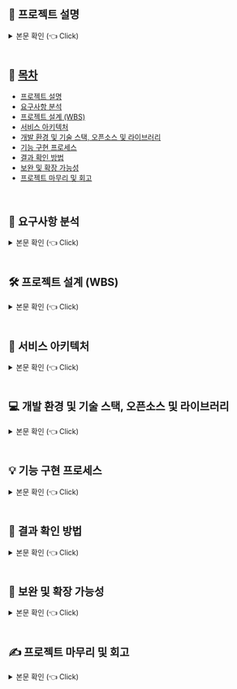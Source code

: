 <h2>📝 프로젝트 설명<a name = "project"></a></h2>
<details>
  <summary>본문 확인 (👈 Click)</summary>

  <h3>1. 개요</h3>
  <p>
    주어진 댓글 리스트로부터 유효한 <strong>학교 이름</strong>을 추출하고,<br>
    이를 학교별로 <strong>빈도수 집계</strong>하여 결과 파일로 저장하는 프로그램을 Java로 개발하는 것이 목적입니다.<br>
    댓글 리스트는 comments.csv 파일로 제공되었습니다.
  </p>

  <hr>

  <h3>2. 주요 요구사항</h3>
  <ul>
    <li>
      주어진 댓글 데이터에서 <strong>유효한 학교 이름</strong>을 찾아내야 합니다.
    </li>
    <li>
      학교 이름은 중복될 수 있으며, 이를 <strong>학교별로 카운트</strong>해야 합니다.
    </li>
    <li>
      개발 언어는 <strong>Java 8 또는 Java 17</strong>로 제한됩니다.
    </li>
    <li>
      외부 라이브러리는 <strong>오픈소스 혹은 무료</strong>인 경우 제한 없이 사용 가능합니다.
    </li>
    <li>
      출력 결과 및 로그는 다음과 같은 형식으로 저장되어야 합니다:
      <ul>
        <li>
          <code>result.txt</code>: <code>학교이름 \t 카운트</code> 형식으로 저장
        </li>
        <li>
          <code>result.log</code>: 처리 과정 및 로깅 내용 저장
        </li>
      </ul>
    </li>
  </ul>

  <hr>

  <h3>3. 결과 파일 형식 예시</h3>
      <pre>
    <code>
    ㅇㅇ중학교	192
    ㅇㅇㅇ고등학교	254
    서울대학교	13
    </code>
      </pre>

  <blockquote>
    ※ <code>학교 이름</code>과 <code>숫자</code> 사이에는 <strong>탭 문자</strong> (<code>\t</code>)가 들어가야 합니다.
  </blockquote>

  <hr>

  <h3>4. 제출 항목</h3>
  <ul>
    <li>Java 소스 코드</li>
    <li>실행 결과 파일 (<code>result.txt</code>)</li>
    <li>로그 파일 (<code>result.log</code>)</li>
  </ul>
</details>

<br>









## 📂 [목차](#index) <a name = "index"></a>
- [프로젝트 설명](#project)
- [요구사항 분석](#request)
- [프로젝트 설계 (WBS)](#process)
- [서비스 아키텍처](#archi)
- [개발 환경 및 기술 스택, 오픈소스 및 라이브러리](#skill)
- [기능 구현 프로세스](#func)
- [결과 확인 방법](#result)
- [보완 및 확장 가능성](#repair)
- [프로젝트 마무리 및 회고](#think)


<br>












<h2>📌 요구사항 분석<a name = "request"></a></h2>
<details>
<summary>본문 확인 (👈 Click)</summary>

<ul>
  <li>
    <p>주어진 댓글 리스트(CSV 파일)에서 대한민국 내 유효한 <strong>학교 이름</strong>을 추출하고, 이를 <strong>학교별로 등장 횟수</strong>를 집계하는 프로그램을 작성해야 합니다.</p>
  </li>
  <li>
    <p>댓글은 <strong>큰따옴표(")</strong>로 구분되며, 하나의 댓글에는 복수 개의 <strong>행정구역명, 학교명, 이모지, 특수문자</strong> 등이 혼재되어 있습니다.</p>
  </li>
  <li>
    <p>대상 학교는 대한민국의 <strong>초등학교, 중학교, 고등학교, 대학교</strong>로 한정하며, 유사 표현이나 비표준 명칭은 제외되어야 합니다.</p>
  </li>
  <li>
    <p>하나의 댓글에 <strong>여러 개의 학교명</strong>이 존재할 수 있으므로, 모든 유효한 학교명을 <strong>정확히 식별하고 집계</strong>해야 합니다.</p>
  </li>
  <li>
    <p>유효한 학교명의 카운팅한 정보는 초등학교, 중학교, 고등학교, 대학교 순으로 정렬되어야 합니다.</p>
  </li>
  <li>
    <p>결과는 다음의 두 파일로 출력되어야 합니다:</p>
    <ul>
      <li><code>result.txt</code>: <strong>학교명 + 탭(\t) + 카운트</strong> 형식으로 저장<br>예) <code>서울중학교\t12</code></li>
      <li><code>result.log</code>: 처리 중 발생한 <strong>로그 및 예외 정보</strong>를 저장</li>
    </ul>
  </li>
  <li>
    <p>정확한 학교명 추출을 위해 <strong>텍스트 정제</strong> 및 <strong>패턴 인식</strong> 처리가 필요합니다.<br>예: 이모지 제거, 괄호 제거, 개행 문자 정리 등</p>
  </li>
  <li>
    <details>
      <summary>📸 댓글 분석 이미지 (Click)</summary>
      <br>
      <img src="https://github.com/user-attachments/assets/344ae0a2-bb6f-4b34-a0d0-f5838976c56f" alt="댓글분석" width="600">
      </details>
  </li>
</ul>

</details>

<br>










<h2>🛠 프로젝트 설계 (WBS)<a name = "process"></a></h2>
<details>
  <summary>본문 확인 (👈 Click)</summary>

  <h3>1. 요구사항 분석</h3>

  <hr>

  <h3>2. 전체 학교 정보를 가져올 API 선정</h3>
  <ul>
    <li>
      학교 정보를 제공하는 API를 탐색하고 선정합니다.<br>
      (선정된 API: <a href="https://www.career.go.kr/cnet/front/openapi/openApiMainCenter.do" target="_blank">커리어넷 오픈 API</a>)
    </li>
    <li>API 사용을 위한 인증키를 신청합니다.</li>
    <li>선정된 API의 응답 형식과 활용 가능성을 테스트합니다.</li>
    <li> 이미지 정보
      <ul>
        <li> 
          <details>
            <summary>📸 API분석1 (Click)</summary>
            <br>
            <img src="https://github.com/user-attachments/assets/36f3e71e-5393-43eb-9af6-ae3703fd1bd7" alt="API분석1" width="600">
          </details>
        </li>
        <li>
          <details>
            <summary>📸 API분석2 (Click)</summary>
            <br>
            <img src="https://github.com/user-attachments/assets/38188b4a-fbf0-4514-a6d5-7d394d54bcd8" alt="API분석2" width="600">
          </details>
        </li>
        <li>
          <details>
            <summary>📸 API테스트 (Click)</summary>
            <br>
            <img src="https://github.com/user-attachments/assets/ca449012-3446-45ad-9685-c8c5c53efe28" alt="API테스트" width="600">
          </details>
        </li>
      </ul>
    </li>
  </ul>

  <hr>

  <h3>3. 기능 및 정책 정의 (Flow Chart 포함 예정)</h3>
  <ul>
    <li><strong>정책</strong></li>
    <ul>
      <li>중복된 행정구역명, 학교명은 정제 처리</li>
      <li>비표준 표현은 필터링하여 유효한 학교명만 추출</li>
    </ul>
    <li><strong>기능</strong></li>
    <ul>
      <li>공공데이터 기반의 학교 정보를 제공하는 API 호출 및 결과 데이터 정제</li>
      <li>CSV 파일 로드 후 댓글 리스트화 및 댓글데이터 정제</li>
      <li>정제된 댓글과 학교 정보를 매칭하여 통계 생성</li>
      <li>초등학교, 중학교, 고등학교, 대학교 순으로 정렬</li>
      <li>결과 파일(result.txt) 생성</li>
      <li>
        <details>
          <summary>📸 시퀀스다이어그램 (Click)</summary>
          <br>
          <img src="https://github.com/user-attachments/assets/5e0a9f66-d5ea-4161-acfe-68cac421945d" alt="시퀀스다이어그램" width="600">
        </details>
      </li>
    </ul>
  </ul>

  <hr>

  <h3>4. 개발</h3>
  <ul>
    <li>
      <strong>공공데이터 기반의 학교 정보를 제공하는 API 호출 및 결과 데이터 정제</strong>
      <ul>
        <li>행정구역명 정제 - 3단계 행정체계 적용 (도/특별시/광역시 > 시/군/구 > 읍/면/동)</li>
        <li>도/특별시/광역시 및 시/군/구 처리 예시:
          <ul>
            <li>ex.경상남도 거창군 가조면 가조가야로 1087 → 경남 거창</li>
            <li>ex.세종특별시 마음로 (마지막이 시/군/구가 아닐 경우 별도 처리)</li>
          </ul>
        </li>
        <li>참고: 행정구역 현황 - <a href="https://www.laiis.go.kr/lips/mlo/wco/wholeCountryList.do"                 
             target="_blank">https://www.laiis.go.kr/lips/mlo/wco/wholeCountryList.do</a></li>
      </ul>
    </li>
    <li>
      <strong>CSV 파일 로드 및 댓글 데이터 정제</strong>
      <ul>
        <li>CSV 파일 로드:
          <ul>
            <li>구분자에 따른 파서 사용</li>
            <li>첫 행(헤더) 제외</li>
            <li>시작과 끝의 큰따옴표 제거</li>
          </ul>
        </li>
        <li>댓글 정제
          <ul>
            <li>행정구역명 추출
              <ul>
                <li>도/특별시/광역시와 시/군/구 정보를 활용하여 댓글에서 추출</li>
                <li>후보 행정구역에 대해 단순 포함 여부 및 Levenshtein 거리를 기반으로 최적의 행정구역 선택</li>
              </ul>
            </li>
          </ul>
        </li>
        <li>정제된 학교 데이터의 행정구역명을 단일 리스트(Set)로 처리</li>
      </ul>
    </li>
    <li>
      <strong>댓글 데이터와 학교 데이터를 비교하여 통계 생성</strong>
      <ul>
        <li><strong>학교 구분</strong>: 초/중/고/대</li>
        <li><strong>행정구역 정보</strong> 일치 여부</li>
        <li><strong>학교명 유사도</strong> 판단</li>
      </ul>
    </li>
    <li><strong>통계 데이터 정렬 - 초/중/고/대</strong></li>
    <li><strong>결과 파일(result.txt) 생성</strong></li>
    <li><strong>로그 파일(result.log) 처리</strong></li>
  </ul>

  <hr>

  <h3>5. 결과 확인</h3>
  <ul>
    <li>출력된 결과 파일과 로그 파일을 통해 정상 수행 여부 확인</li>
  </ul>

  <hr>

  <h3>6. 산출물 목록</h3>
  <ul>
    <li>README.md (실행 방법 포함)</li>
    <li>결과 파일: <code>result.txt</code></li>
    <li>로그 파일: <code>result.log</code></li>
    <li>소스 코드</li>
    <li>실행 파일: <code>app.jar</code></li>
    <li>입력 파일: <code>comments.csv</code></li>
  </ul>
</details>

<br>







<h2>🧩 서비스 아키텍처<a name = "archi"></a> </h2>
<details>
  <summary>본문 확인 (👈 Click)</summary>
      <br>
      <img src="https://github.com/user-attachments/assets/b3ffba6c-8e5b-467d-a1cf-bdb088188b8c" alt="서비스 아키텍처" width="600">
</details>

<br>










<h2>💻 개발 환경 및 기술 스택, 오픈소스 및 라이브러리<a name = "skill"></a> </h2>
<details>
<summary>본문 확인 (👈 Click)</summary>

<h3>1. 개발 환경</h3>
<ul>
  <li><strong>IDE:</strong> IntelliJ IDEA</li>
  <li><strong>Java 버전:</strong> Java 17</li>
  <li><strong>빌드 도구:</strong> Gradle 8.1.3</li>
  <li><strong>프레임워크:</strong> Spring Boot 3.4.4</li>
  <li><strong>기타 도구:</strong> Lombok</li>
</ul>

<hr>

<h3>2.오픈 소스 및 라이브러리</h3>
<ul>
  <li><strong>OpenCSV 5.7.1:</strong> CSV 파일 파싱 및 매핑 처리</li>
  <li>
    <strong>LevenshteinDistance:</strong> 문자열 유사도 계산 알고리즘<br>
    (라이브러리: <code>commons-text-1.10.0.jar</code>)
  </li>
  <li>
    <strong>커리어넷 오픈 API:</strong> 
    <a href="https://www.career.go.kr/cnet/front/openapi/openApiMainCenter.do" target="_blank">학교 정보 수집용 외부 공공 데이터 API</a>
  </li>
</ul>
</details>

<br>









<h2>💡 기능 구현 프로세스<a name = "func"></a> </h2> 
<details>
  <summary>본문 확인 (👈 Click)</summary>

  <br>
  
  <ul>
    <li>공공데이터 기반의 학교 정보를 제공하는 API 호출 및 결과 데이터 정제<br><br>
      <img src="https://github.com/user-attachments/assets/e09ea107-8940-4c5b-8599-018030d33b55" 
            alt="정보1" width="600">
    </li> 
  </ul>
  <ul>
    <li>CSV 파일 로드 후 댓글 리스트화 및 댓글데이터 정제<br><br>
      <img src="https://github.com/user-attachments/assets/b3acbb0a-d834-4127-846b-b27c0c1175bc" 
            alt="정보2" width="600">
    </li>
  </ul>
  <ul>
    <li>댓글 정제 데이터와 학교 정제 데이터를 비교하여 통계 생성<br><br>
      <img src="https://github.com/user-attachments/assets/5514f4d3-6878-44fc-aa93-ebcf7d1f2725" 
            alt="정보3" width="600">
    </li>
  </ul>

   <ul>
    <li>
      프로젝트 소스 프로세스 <br><br>
      <img src="https://github.com/user-attachments/assets/341771ae-045b-4819-94f2-74d3601befe5" 
           alt="정보4" width="800"><br>

    시퀀스 다이어그램 참여자 역할 설명<br>

    - Client  
      · 서버에 학교 정보 처리 요청을 보내는 외부 호출자 (예: 사용자, 테스트 실행 등)

    - Server (SchoolStaticService)  
      · 전체 로직의 중심이 되는 서비스  
      · 학교 데이터와 댓글 데이터를 모두 수집하고 비교하며, 최종적으로 결과 파일 생성까지 담당

    - Converter (SchoolConvertService)  
      · 커리어넷 API에서 받은 학교 데이터를 ‘지역 + 학교명’ 형식으로 정제  
      · SchoolApiDto → SchoolSchDto 변환 담당

    - InfoService (SchoolApiService)  
      · 학교유형별 API를 반복 호출하여 전체 학교 목록 데이터를 수집  
      · 내부적으로 RestTemplate 사용

    - UriBuilder (SchoolUriBuilderService)  
      · 각 학교 유형에 맞는 API 호출 URI를 생성하는 유틸리티 서비스

    - API (커리어넷 API)  
      · 외부 공공데이터 API로, 학교 정보를 JSON 형태로 응답
    </li>
  </ul>

</details>

<br>










<h2>🎁 결과 확인 방법<a name = "result"></a> </h2>
<details>
  <summary>본문 확인 (👈 Click)</summary>
  <ul>
    <li>
      <p><strong>결과 호출 URL:</strong><br>
      <code>http://localhost:8080/api/school/downloadResult</code></p>
    </li>
    <li>
      <p><strong>comments.csv 파일 업로드 방법:</strong></p>
      <ul>
        <li><code>java -jar app.jar</code> 실행한 위치 기준으로
        <li><code>/upload/csv/comments.csv</code> 경로에 파일 배치</li>
      </ul>
    </li>
    <li> 결과 확인 관련 이미지
      <ul>
        <li> 
          <details>
            <summary>📸 프로젝트 실행방법 이미지 (Click)</summary>
            <br>
            <img src="https://github.com/user-attachments/assets/1207efb8-91ed-4b35-98c8-9d2423ff4432" 
                  alt="프로젝트 실행방법 이미지" width="600">
          </details>
        </li>
        <li>
          <details>
            <summary>📸 jar파일, csv파일 위치 이미지 (Click)</summary>
            <br>
            <img src="https://github.com/user-attachments/assets/a558ab5d-ca44-4ec6-9b50-25964d0334fa" 
                  alt="jar파일, csv파일 위치 이미지" width="600">
          </details>
        </li>
      </ul>
    </li>
  </ul>

</details>

<br>











<h2>🚀 보완 및 확장 가능성<a name = "repair"></a> </h2>
<details>
  <summary>본문 확인 (👈 Click)</summary>
  
  <h3>1. 학교 데이터의 DB화</h3>
  <ul>
    <li>커리어넷 API에서 수집한 학교 정보를 RDB 또는 NoSQL에 저장하면 재사용성과 조회 효율이 높아집니다.</li>
    <li>정제 및 필터링된 데이터를 기반으로 한 통계 생성 및 UI 연계도 유리합니다.</li>
  </ul>
  
  <hr>
  
  <h3>2. 디자인 패턴 적용</h3>
  
  <h3>3. 유사도 알고리즘 개선</h3>
  <ul>
    <li>LevenshteinDistance 외에도 Jaro-Winkler, Cosine Similarity 등 다양한 알고리즘을 테스트하여 성능을 최적화할 수 있습니다.</li>
  </ul>
  
  <hr>
  
  <h3>5. CSV 업로드 UI 연동</h3>
  <ul>
    <li>CSV 파일을 업로드할 수 있는 웹 UI를 제공하면 사용 편의성이 향상됩니다.</li>
  </ul>
  
  <hr>
  
  <h3>6. 분석 결과 시각화</h3>
  <ul>
    <li>학교별 분포, 지역별 통계, 상위 랭킹 등 다양한 시각화를 통해 데이터 활용도를 높일 수 있습니다.</li>
    <li>Chart.js, Apache ECharts 등의 오픈소스 라이브러리를 활용할 수 있습니다.</li>
  </ul>

</details>

<br>









<h2> ✍️ 프로젝트 마무리 및 회고<a name = "think"></a> </h2>
<details>
<summary>본문 확인 (👈 Click)</summary>

<br>

    이번 과제를 통해 주어진 비정형 댓글 데이터에서 유효한 학교 정보를 식별하고 
    통계 처리하는 기능을 설계하고 구현하였습니다. 텍스트 정제, 정규화, 
    유사도 기반 매칭, 외부 API 연계 등 실무에서도 중요한 요소들을 고려하여 처리한 점이 의미 있었습니다.

    카카오뱅크 기반기술 플랫폼 서비스 개발자 직무는 시스템 안정성과 확장성, 다양한 외부 시스템과의 
    통합 경험이 중요한 역량이라고 생각합니다. 과제 개발 과정에서 이러한 관점을 반영하려 노력했고, 
    특히 데이터 흐름 중심의 설계와 기능 분리에 신경을 썼습니다.

    향후에는 비동기 처리 성능 개선, 로직 모듈화, 시각화 도입 등을 통해 완성도를 
    더욱 높일 수 있을 것으로 기대합니다. 이 과제를 기반으로 더 깊이 있는 
    시스템 설계와 성능 최적화를 고민하는 개발자로 성장하고 싶습니다.

</details>

<br>

